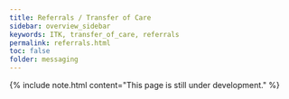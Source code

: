 ```yaml
---
title: Referrals / Transfer of Care
sidebar: overview_sidebar
keywords: ITK, transfer_of_care, referrals
permalink: referrals.html
toc: false
folder: messaging
---
```


{% include note.html content="This page is still under development." %}
